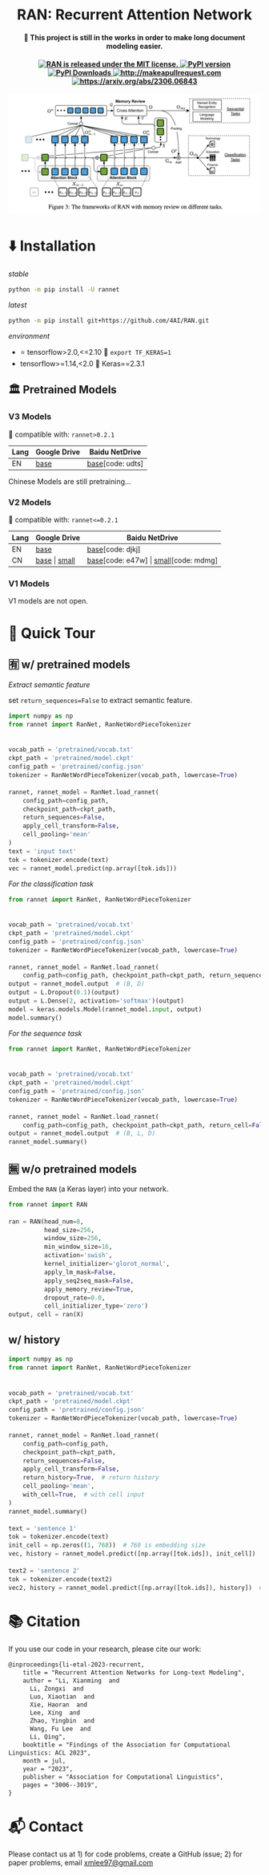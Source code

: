 <h1 align='center'>RAN: Recurrent Attention Network</h1>

<h4 align='center'> 📢 This project is still in the works in order to make long document modeling easier.</h4>

<h4 align="center">
   <a href="https://github.com/4AI/RAN/blob/main/LICENSE">
      <img src="https://img.shields.io/badge/License-MIT-blue.svg?style=flat-square" alt="RAN is released under the MIT license." />
   </a>
   <a href="https://pypi.org/project/rannet/">
      <img src="https://img.shields.io/pypi/v/rannet?style=flat-square" alt="PyPI version" />
   </a>
   <a href="https://pypi.org/project/rannet/">
      <img src="https://img.shields.io/pypi/dm/rannet?style=flat-square" alt="PyPI Downloads" />
   </a>
   <a href="http://makeapullrequest.com">
      <img src="https://img.shields.io/badge/PRs-welcome-brightgreen.svg?style=flat-square" alt="http://makeapullrequest.com" />
   </a>
   <a href="https://arxiv.org/abs/2306.06843">
      <img src="https://img.shields.io/badge/Arxiv-2306.06843-yellow.svg?style=flat-square" alt="https://arxiv.org/abs/2306.06843" />
   </a>
</h4>


<p align="center">
<img src='docs/framework.png' alt='The framework of RAN' style='width: 520px;' />
</p>


# ⬇️ Installation

*stable*

```bash
python -m pip install -U rannet
```

*latest*

```bash
python -m pip install git+https://github.com/4AI/RAN.git
```

*environment*
- ⭐ tensorflow>2.0,<=2.10 🤗 `export TF_KERAS=1`
- tensorflow>=1.14,<2.0 🤗 Keras==2.3.1

## 🏛️ Pretrained Models

### V3 Models

🎯 compatible with: `rannet>0.2.1`

| Lang | Google Drive | Baidu NetDrive |
|------|--------------|----------------|
| EN   |    [base](https://drive.google.com/file/d/1CO1M_57U506_3mDBqtGo-5b1XXNpONln/view?usp=sharing)          |        [base](https://pan.baidu.com/s/1Z2wODILsIeZ3i8_9GEpl2g)\[code: udts\]        |

Chinese Models are still pretraining...


### V2 Models

🎯 compatible with: `rannet<=0.2.1`

| Lang | Google Drive | Baidu NetDrive |
|------|--------------|----------------|
| EN   |    [base](https://drive.google.com/file/d/1mRabw0Hy9T5_EWbZshD6Uk-bvauNzG9R/view?usp=sharing)          |        [base](https://pan.baidu.com/s/18uhAkY46aIcy4ncwzXp5mA)\[code: djkj\]        |
| CN   |   [base](https://drive.google.com/file/d/1_gmrulSU-ln_jElc2hktPTTQDzaeG1wU/view?usp=sharing)  \| [small](https://drive.google.com/file/d/1D-FCxY_UMwZCkvcwl6hkRcl6VnCzRGIj/view?usp=sharing)         |        [base](https://pan.baidu.com/s/1WIcePgmqb7Ox0w1qigWQ_w)\[code: e47w\]  \| [small](https://pan.baidu.com/s/17DAboL9w0mArcBBuiy3tGg)\[code: mdmg\]        |

### V1 Models

V1 models are not open.


# 🚀 Quick Tour

## 🈶 w/ pretrained models

*Extract semantic feature*

set `return_sequences=False` to extract semantic feature.

```python
import numpy as np
from rannet import RanNet, RanNetWordPieceTokenizer


vocab_path = 'pretrained/vocab.txt'
ckpt_path = 'pretrained/model.ckpt'
config_path = 'pretrained/config.json'
tokenizer = RanNetWordPieceTokenizer(vocab_path, lowercase=True)

rannet, rannet_model = RanNet.load_rannet(
    config_path=config_path,
    checkpoint_path=ckpt_path,
    return_sequences=False,
    apply_cell_transform=False,
    cell_pooling='mean'
)
text = 'input text'
tok = tokenizer.encode(text)
vec = rannet_model.predict(np.array([tok.ids]))
```

*For the classification task*

```python
from rannet import RanNet, RanNetWordPieceTokenizer


vocab_path = 'pretrained/vocab.txt'
ckpt_path = 'pretrained/model.ckpt'
config_path = 'pretrained/config.json'
tokenizer = RanNetWordPieceTokenizer(vocab_path, lowercase=True)

rannet, rannet_model = RanNet.load_rannet(
    config_path=config_path, checkpoint_path=ckpt_path, return_sequences=False)
output = rannet_model.output  # (B, D)
output = L.Dropout(0.1)(output)
output = L.Dense(2, activation='softmax')(output)
model = keras.models.Model(rannet_model.input, output)
model.summary()
```

*For the sequence task*

```python
from rannet import RanNet, RanNetWordPieceTokenizer


vocab_path = 'pretrained/vocab.txt'
ckpt_path = 'pretrained/model.ckpt'
config_path = 'pretrained/config.json'
tokenizer = RanNetWordPieceTokenizer(vocab_path, lowercase=True)

rannet, rannet_model = RanNet.load_rannet(
    config_path=config_path, checkpoint_path=ckpt_path, return_cell=False)
output = rannet_model.output  # (B, L, D)
rannet_model.summary()
```

## 🈚 w/o pretrained models

Embed the `RAN` (a Keras layer) into your network.

```python
from rannet import RAN

ran = RAN(head_num=8,
          head_size=256,
          window_size=256,
          min_window_size=16,
          activation='swish',
          kernel_initializer='glorot_normal',
          apply_lm_mask=False,
          apply_seq2seq_mask=False,
          apply_memory_review=True,
          dropout_rate=0.0,
          cell_initializer_type='zero')
output, cell = ran(X)
```

## w/ history

```python
import numpy as np
from rannet import RanNet, RanNetWordPieceTokenizer


vocab_path = 'pretrained/vocab.txt'
ckpt_path = 'pretrained/model.ckpt'
config_path = 'pretrained/config.json'
tokenizer = RanNetWordPieceTokenizer(vocab_path, lowercase=True)

rannet, rannet_model = RanNet.load_rannet(
    config_path=config_path,
    checkpoint_path=ckpt_path,
    return_sequences=False,
    apply_cell_transform=False,
    return_history=True,  # return history
    cell_pooling='mean',
    with_cell=True,  # with cell input
)
rannet_model.summary()

text = 'sentence 1'
tok = tokenizer.encode(text)
init_cell = np.zeros((1, 768))  # 768 is embedding size
vec, history = rannet_model.predict([np.array([tok.ids]), init_cell])

text2 = 'sentence 2'
tok = tokenizer.encode(text2)
vec2, history = rannet_model.predict([np.array([tok.ids]), history])  # input history of sentence 1
```

# 📚 Citation

If you use our code in your research, please cite our work:

```
@inproceedings{li-etal-2023-recurrent,
    title = "Recurrent Attention Networks for Long-text Modeling",
    author = "Li, Xianming  and
      Li, Zongxi  and
      Luo, Xiaotian  and
      Xie, Haoran  and
      Lee, Xing  and
      Zhao, Yingbin  and
      Wang, Fu Lee  and
      Li, Qing",
    booktitle = "Findings of the Association for Computational Linguistics: ACL 2023",
    month = jul,
    year = "2023",
    publisher = "Association for Computational Linguistics",
    pages = "3006--3019",
}
```

# 📬 Contact

Please contact us at 1) for code problems, create a GitHub issue; 2) for paper problems, email xmlee97@gmail.com
